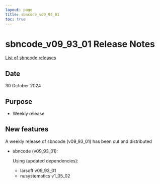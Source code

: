 ```yaml
---
layout: page
title: sbncode_v09_93_01
toc: true
---
```


sbncode_v09_93_01 Release Notes
=======================================================================================

[List of sbncode releases](https://sbnsoftware.github.io/AnalysisInfrastructure/ReleaseManagement/Releases/List_of_SBN_code_releases)

Date
---------------------------------------------------
30 October 2024

Purpose
---------------------------------------------------
* Weekly release

New features
---------------------------------------------------
A weekly release of sbncode (v09_93_01) has been cut and distributed

* sbncode (v09_93_01):

  Using (updated dependencies):
  * larsoft          v09_93_01
  * nusystematics    v1_05_02
